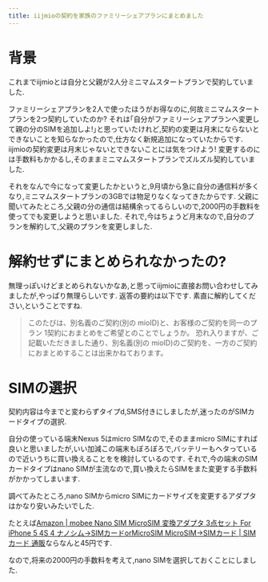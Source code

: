 ```yaml
---
title: iijmioの契約を家族のファミリーシェアプランにまとめました
---
```


# 背景

これまでiijmioとは自分と父親が2人分ミニマムスタートプランで契約していました.

ファミリーシェアプランを2人で使ったほうがお得なのに,何故ミニマムスタートプランを2つ契約していたのか?
それは｢自分がファミリーシェアプランへ変更して親の分のSIMを追加しよ!｣と思っていたけれど,契約の変更は月末にならないとできないことを知らなかったので,仕方なく新規追加になっていたからです.
iijmioの契約変更は月末じゃないとできないことには気をつけよう!
変更するのには手数料もかかるし,そのままミニマムスタートプランでズルズル契約していました.

それをなんで今になって変更したかというと,9月頃から急に自分の通信料が多くなり,ミニマムスタートプランの3GBでは物足りなくなってきたからです.
父親に聞いてみたところ,父親の分の通信は結構余ってるらしいので,2000円の手数料を使ってでも変更しようと思いました.
それで,今はちょうど月末なので,自分のプランを解約して,父親のプランを変更しました.

# 解約せずにまとめられなかったの?

無理っぽいけどまとめられないかなあ,と思ってiijmioに直接お問い合わせしてみましたが,やっぱり無理らしいです.
返答の要約は以下です.
素直に解約してください,ということですね.

>このたびは、別名義のご契約(別の mioID)と、お客様のご契約を同一のプラン 1契約におまとめをご希望とのことでしょうか。
>恐れ入りますが、ご記載いただきました通り、別名義(別の mioID)のご契約を、一方のご契約におまとめすることは出来かねております。

# SIMの選択

契約内容は今までと変わらずタイプd,SMS付きにしましたが,迷ったのがSIMカードタイプの選択.

自分の使っている端末Nexus 5はmicro SIMなので,そのままmicro SIMにすれば良いと思いましたが,いい加減この端末もぼろぼろで,バッテリーもヘタっているので近いうちに買い換えることをを検討しているのです.
それで,今の端末のSIMカードタイプはnano SIMが主流なので,買い換えたらSIMをまた変更する手数料がかかってしまいます.

調べてみたところ,nano SIMからmicro SIMにカードサイズを変更するアダプタはかなり安いみたいでした.

たとえば[Amazon | mobee Nano SIM MicroSIM 変換アダプタ 3点セット For iPhone 5 4S 4 ナノシム→SIMカードorMicroSIM MicroSIM→SIMカード | SIMカード 通販](https://www.amazon.co.jp/mobee-MicroSIM-%E5%A4%89%E6%8F%9B%E3%82%A2%E3%83%80%E3%83%97%E3%82%BF-%E3%83%8A%E3%83%8E%E3%82%B7%E3%83%A0%E2%86%92SIM%E3%82%AB%E3%83%BC%E3%83%89orMicroSIM-MicroSIM%E2%86%92SIM%E3%82%AB%E3%83%BC%E3%83%89/dp/B009A6EC9A/ref=as_li_ss_tl?ie=UTF8&linkCode=ll1&tag=&linkId=8bc06a73380f5ef48ee1ca20ccf2ee68)ならなんと45円です.

なので,将来の2000円の手数料を考えて,nano SIMを選択しておくことにしました.
